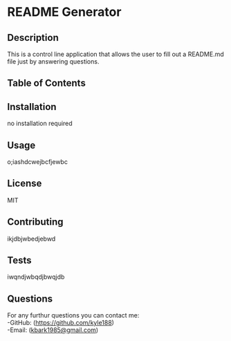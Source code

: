 
# README Generator

## Description

This is a control line application that allows the user to  fill out a README.md file just by answering questions.


## Table of Contents

## Installation  

no installation required

## Usage

o;iashdcwejbcfjewbc

## License

MIT

## Contributing

ikjdbjwbedjebwd

## Tests

iwqndjwbqdjbwqjdb

## Questions

For any furthur questions you can contact me:<br>
-GitHub: (https://github.com/kyle188)<br>
-Email: (kbark1985@gmail.com)
